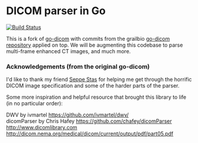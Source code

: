 # DICOM parser in Go
[![Build Status](https://travis-ci.org/gradienthealth/go-dicom.svg?branch=master)](https://travis-ci.org/gradienthealth/go-dicom)

This is a fork of [go-dicom](https://github.com/gillesdemey/go-dicom) with commits from the grailbio [go-dicom repository](https://github.com/grailbio/go-dicom) applied on top. We will be augmenting this codebase to parse multi-frame enhanced CT images, and much more.

### Acknowledgements (from the original go-dicom)

I'd like to thank my friend [Seppe Stas](https://github.com/Bitbored/) for helping me get through the horrific DICOM image specification and some of the harder parts of the parser.

Some more inspiration and helpful resource that brought this library to life (in no particular order):

DWV by ivmartel https://github.com/ivmartel/dwv/ <br>
dicomParser by Chris Hafey https://github.com/chafey/dicomParser <br>
http://www.dicomlibrary.com <br>
http://dicom.nema.org/medical/dicom/current/output/pdf/part05.pdf <br>
